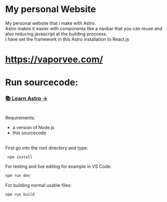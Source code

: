 # My personal Website
My personal website that i make with Astro. <br>
Astro makes it easier with components like a navbar that you can reuse and also reducing javascript at the building proccess.<br>
I have set the framework in this Astro installation to React.js

# https://vaporvee.com/

# Run sourcecode:
### [📚 Learn Astro →](https://docs.astro.build/en/getting-started/)<br><br>
Requirements:
- a version of Node.js<br>
- this sourcecode<br><br>

First go into the root directory and type:
```bash
 npm install
 ```
For testing and live editing for example in VS Code:
```bash
npm run dev
```
For building normal usable files:
```bash
npm run build
``` 
